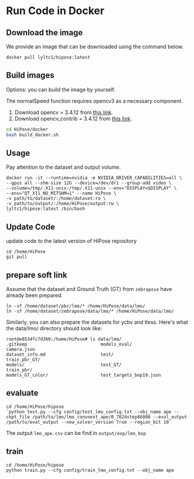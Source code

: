 # Run Code in Docker

## Download the image
We provide an image that can be downloaded using the command below.
```
docker pull lyltc1/hipose:latest
```
## Build images
Options: you can build the image by yourself.

The normalSpeed function requires opencv3 as a necessary component.
1. Download opencv = 3.4.12 from [this link](https://github.com/opencv/opencv/archive/refs/tags/3.4.12.zip).
2. Download opencv_contrib = 3.4.12 from [this link](https://github.com/opencv/opencv_contrib/archive/refs/tags/3.4.12.zip).

```bash
cd HiPose/docker
bash build_docker.sh
```

## Usage
Pay attention to the dataset and output volume.
```
docker run -it --runtime=nvidia -e NVIDIA_DRIVER_CAPABILITIES=all \
--gpus all --shm-size 12G --device=/dev/dri --group-add video \
--volume=/tmp/.X11-unix:/tmp/.X11-unix --env="DISPLAY=$DISPLAY" \
--env="QT_X11_NO_MITSHM=1" --name HiPose \
-v path/to/dataset/:/home/dataset:ro \
-v path/to/output/:/home/HiPose/output:rw \
lyltc1/hipose:latest /bin/bash
```

## Update Code
update code to the latest version of HiPose repository
```
cd /home/HiPose
git pull
```

## prepare soft link
Assume that the dataset and Ground Truth (GT) from `zebrapose` have already been prepared.
```
ln -sf /home/dataset/pbr/lmo/* /home/HiPose/data/lmo/
ln -sf /home/dataset/zebrapose/data/lmo/* /home/HiPose/data/lmo/
```
Similarly, you can also prepare the datasets for ycbv and tless. Here's what the data/lmo/ directory should look like:
```
root@e8534fc7d360:/home/HiPose# ls data/lmo/
.gitkeep                            models_eval/                        camera.json                                             
dataset_info.md                     test/                               train_pbr_GT/
models/                             test_GT/                            train_pbr/
models_GT_color/                    test_targets_bop19.json             
```

## evaluate
```
cd /home/HiPose/hipose
`python test.py --cfg config/test_lmo_config.txt --obj_name ape --ckpt_file /path/to/lmo/lmo_convnext_ape/0_7824step86000 --eval_output /path/to/eval_output --new_solver_version True --region_bit 10`
```
The output `lmo_ape.csv` can be find in `output/exp/lmo_bop`

## train
```
cd /home/HiPose/hipose
python train.py --cfg config/train_lmo_config.txt --obj_name ape
```
